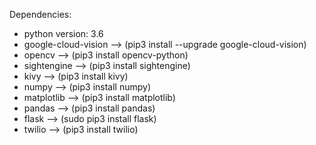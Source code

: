Dependencies:
- python version: 3.6
- google-cloud-vision   --> (pip3 install --upgrade google-cloud-vision)
- opencv                --> (pip3 install opencv-python)
- sightengine           --> (pip3 install sightengine)
- kivy                  --> (pip3 install kivy)
- numpy                 --> (pip3 install numpy)
- matplotlib            --> (pip3 install matplotlib)
- pandas                --> (pip3 install pandas)
- flask                 --> (sudo pip3 install flask)
- twilio                --> (pip3 install twilio)